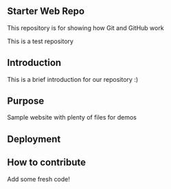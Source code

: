 ## Starter Web Repo

This repository is for showing how Git and GitHub work

This is a test repository


## Introduction

This is a brief introduction for our repository :)

## Purpose

Sample website with plenty of files for demos

## Deployment

## How to contribute

Add some fresh code!